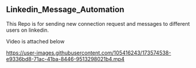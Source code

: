 ## Linkedin_Message_Automation

This Repo is for sending new connection request and messages to different users on linkedin.

Video is attached below



https://user-images.githubusercontent.com/105416243/173574538-e9336bd8-71ac-41ba-8446-9513298021b4.mp4

